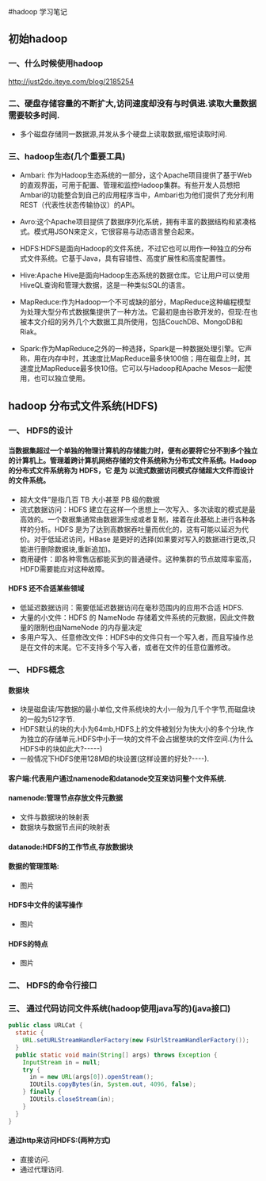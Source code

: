 #hadoop 学习笔记

## 初始hadoop

### 一、什么时候使用hadoop
http://just2do.iteye.com/blog/2185254

### 二、硬盘存储容量的不断扩大,访问速度却没有与时俱进.读取大量数据需要较多时间.
- 多个磁盘存储同一数据源,并发从多个硬盘上读取数据,缩短读取时间.

### 三、hadoop生态(几个重要工具)
- Ambari: 作为Hadoop生态系统的一部分，这个Apache项目提供了基于Web的直观界面，可用于配置、管理和监控Hadoop集群。有些开发人员想把Ambari的功能整合到自己的应用程序当中，Ambari也为他们提供了充分利用REST（代表性状态传输协议）的API。

- Avro:这个Apache项目提供了数据序列化系统，拥有丰富的数据结构和紧凑格式。模式用JSON来定义，它很容易与动态语言整合起来。

- HDFS:HDFS是面向Hadoop的文件系统，不过它也可以用作一种独立的分布式文件系统。它基于Java，具有容错性、高度扩展性和高度配置性。

- Hive:Apache Hive是面向Hadoop生态系统的数据仓库。它让用户可以使用HiveQL查询和管理大数据，这是一种类似SQL的语言。

- MapReduce:作为Hadoop一个不可或缺的部分，MapReduce这种编程模型为处理大型分布式数据集提供了一种方法。它最初是由谷歌开发的，但现:在也被本文介绍的另外几个大数据工具所使用，包括CouchDB、MongoDB和Riak。

- Spark:作为MapReduce之外的一种选择，Spark是一种数据处理引擎。它声称，用在内存中时，其速度比MapReduce最多快100倍；用在磁盘上时，其速度比MapReduce最多快10倍。它可以与Hadoop和Apache Mesos一起使用，也可以独立使用。


## hadoop 分布式文件系统(HDFS)

### 一、 HDFS的设计
#### 当数据集超过一个单独的物理计算机的存储能力时，便有必要将它分不到多个独立的计算机上。管理着跨计算机网络存储的文件系统称为分布式文件系统。Hadoop 的分布式文件系统称为 HDFS，它 是为 以流式数据访问模式存储超大文件而设计的文件系统。
- 超大文件”是指几百 TB 大小甚至 PB 级的数据
- 流式数据访问：HDFS 建立在这样一个思想上一次写入、多次读取的模式是最高效的。一个数据集通常由数据源生成或者复制，接着在此基础上进行各种各样的分析。HDFS 是为了达到高数据吞吐量而优化的，这有可能以延迟为代价。对于低延迟访问，HBase 是更好的选择(如果要对写入的数据进行更改,只能进行删除数据块,重新追加)。
- 商用硬件：即各种零售店都能买到的普通硬件。这种集群的节点故障率蛮高，HDFD需要能应对这种故障。

#### HDFS 还不合适某些领域
- 低延迟数据访问：需要低延迟数据访问在毫秒范围内的应用不合适 HDFS.
- 大量的小文件：HDFS 的 NameNode 存储着文件系统的元数据，因此文件数量的限制也由NameNode 的内存量决定
- 多用户写入、任意修改文件：HDFS中的文件只有一个写入者，而且写操作总是在文件的末尾。它不支持多个写入者，或者在文件的任意位置修改。

### 一、 HDFS概念
#### 数据块
- 块是磁盘读/写数据的最小单位,文件系统块的大小一般为几千个字节,而磁盘块的一般为512字节.
- HDFS默认的块的大小为64mb,HDFS上的文件被划分为快大小的多个分块,作为独立的存储单元.HDFS中小于一块的文件不会占据整块的文件空间.(为什么HDFS中的块如此大?-----)
- 一般情况下HDFS使用128MB的块设置(这样设置的好处?----).

#### 客户端:代表用户通过namenode和datanode交互来访问整个文件系统.

#### namenode:管理节点存放文件元数据

- 文件与数据块的映射表
- 数据块与数据节点间的映射表

#### datanode:HDFS的工作节点,存放数据块

#### 数据的管理策略:
- 图片

#### HDFS中文件的读写操作
- 图片

#### HDFS的特点
- 图片

### 二、 HDFS的命令行接口
   
### 三、 通过代码访问文件系统(hadoop使用java写的)(java接口)
  ```java
  public class URLCat {
    static {
      URL.setURLStreamHandlerFactory(new FsUrlStreamHandlerFactory());
    }
    public static void main(String[] args) throws Exception {
      InputStream in = null;
      try {
        in = new URL(args[0]).openStream();
        IOUtils.copyBytes(in, System.out, 4096, false);
      } finally {
        IOUtils.closeStream(in);
      }
    }
  }
  ```

#### 通过http来访问HDFS:(两种方式)
- 直接访问.
- 通过代理访问.



























